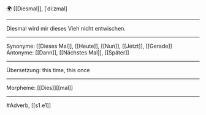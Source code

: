 🌍 [[Diesmal]], [ˈdiːzmal]

---
Diesmal wird mir dieses Vieh nicht entwischen.

---
Synonyme: [[Dieses Mal]], [[Heute]], [[Nun]], [[Jetzt]], [[Gerade]]
Antonyme: [[Dann]], [[Nächstes Mal]], [[Später]]

---
Übersetzung: this time, this once

---
Morpheme:
[[Dies]][[mal]]

---
#Adverb, [[s1 e1]]